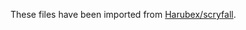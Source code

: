 These files have been imported from [Harubex/scryfall](https://github.com/Harubex/scryfall/tree/master/src).
